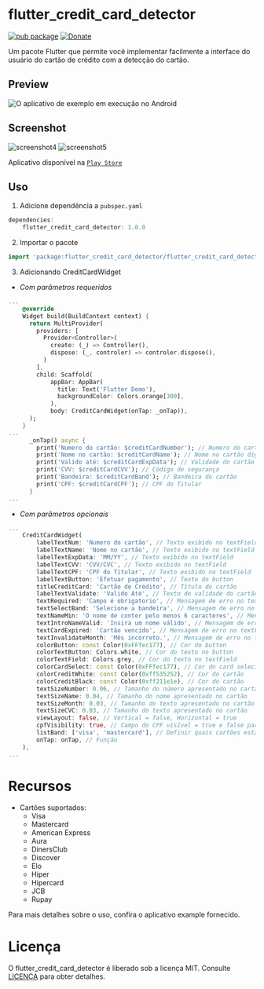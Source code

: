 # flutter_credit_card_detector

[![pub package](https://img.shields.io/pub/v/flutter_credit_card_detector?color=blue)](https://pub.dev/packages/flutter_credit_card_detector)
[![Donate](https://img.shields.io/badge/Donate-PayPal-green.svg)](https://www.paypal.com/cgi-bin/webscr?cmd=_s-xclick&hosted_button_id=J6RRWN8NLRB84&source=url)

Um pacote Flutter que permite você implementar facilmente a interface do usuário do cartão de crédito com a detecção do cartão.

## Preview
![O aplicativo de exemplo em execução no Android](https://github.com/weldonsouza/flutter_credit_card_detector/blob/master/preview/preview.gif)

## Screenshot
![screenshot4](https://github.com/weldonsouza/flutter_credit_card_detector/blob/master/screenshot/screenshot4.png)
![screenshot5](https://github.com/weldonsouza/flutter_credit_card_detector/blob/master/screenshot/screenshot5.png)

Aplicativo disponível na [`Play Store`](https://play.google.com/store/apps/details?id=com.neduki.creditcarddetector)

## Uso
1. Adicione dependência a `pubspec.yaml`

```dart
dependencies:
    flutter_credit_card_detector: 1.0.0
```

2. Importar o pacote
```dart
import 'package:flutter_credit_card_detector/flutter_credit_card_detector.dart';
```

3. Adicionando CreditCardWidget
- *Com parâmetros requeridos*
```dart
...
    @override
    Widget build(BuildContext context) {
      return MultiProvider(
        providers: [
          Provider<Controller>(
            create: (_) => Controller(),
            dispose: (_, controler) => controler.dispose(),
          )
        ],
        child: Scaffold(
            appBar: AppBar(
              title: Text('Flutter Demo'),
              backgroundColor: Colors.orange[300],
            ),
            body: CreditCardWidget(onTap: _onTap)),
      );
    }
...
      _onTap() async {
        print('Numero do cartão: $creditCardNumber'); // Numero do cartão digitado
        print('Nome no cartão: $creditCardName'); // Nome no cartão digitado
        print('Valido até: $creditCardExpData'); // Validade do cartão
        print('CVV: $creditCardCVV'); // Código de segurança
        print('Bandeira: $creditCardBand'); // Bandeira do cartão
        print('CPF: $creditCardCPF'); // CPF do Titular
      }
...
```
- *Com parâmetros opcionais*
```dart
...
    CreditCardWidget(
        labelTextNum: 'Numero do cartão', // Texto exibido no textField
        labelTextName: 'Nome no cartão', // Texto exibido no textField
        labelTextExpData: 'MM/YY', // Texto exibido no textField
        labelTextCVV: 'CVV/CVC', // Texto exibido no textField
        labelTextCPF: 'CPF do Titular', // Texto exibido no textField
        labelTextButton: 'Efetuar pagamento', // Texto do button
        titleCreditCard: 'Cartão de Crédito', // Título do cartão
        labelTextValidate: 'Valido Até', // Texto de validade do cartão
        textRequired: 'Campo é obrigatorio', // Mensagem de erro no textField - campos vazios
        textSelectBand: 'Selecione a bandeira', // Mensagem de erro no textField - quando a bandeira não é identificada
        textNameMin: 'O nome de conter pelo menos 6 caracteres', // Mensagem de erro no textField - campo nome
        textIntroNameValid: 'Insira um nome válido', // Mensagem de erro no textField - campo nome
        textCardExpired: 'Cartão vencido', // Mensagem de erro no textField - campo validade do cartão
        textInvalidateMonth: 'Mês incorreto.', // Mensagem de erro no textField - campo validade do cartão
        colorButton: const Color(0xFFfec177), // Cor do button
        colorTextButton: Colors.white, // Cor do texto no button
        colorTextField: Colors.grey, // Cor do texto no textField
        colorCardSelect: const Color(0xFFfec177), // Cor do card selecionado
        colorCreditWhite: const Color(0xff535252), // Cor do cartão
        colorCreditBlack: const Color(0xff211e1e), // Cor do cartão
        textSizeNumber: 0.06, // Tamanho do número apresentado no cartão
        textSizeName: 0.04, // Tamanho do nome apresentado no cartão
        textSizeMonth: 0.03, // Tamanho do texto apresentado no cartão
        textSizeCVC: 0.03, // Tamanho do texto apresentado no cartão
        viewLayout: false, // Vertical = false, Horizontal = true
        cpfVisibility: true, // Campo do CPF visível = true e false para ocultar o campo
        listBand: ['visa', 'mastercard'], // Definir quais cartões estarão disponíveis
        onTap: onTap, // Função
    ),
...
```
# Recursos
* Cartões suportados:
    * Visa
    * Mastercard
    * American Express
    * Aura
    * DinersClub
    * Discover
    * Elo
    * Hiper
    * Hipercard
    * JCB
    * Rupay

Para mais detalhes sobre o uso, confira o aplicativo example fornecido.

# Licença
O flutter_credit_card_detector é liberado sob a licença MIT. Consulte [LICENÇA](./LICENSE) para obter detalhes.
